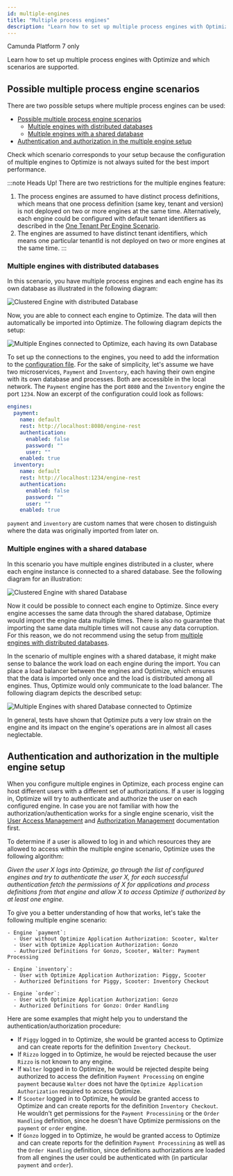 ```yaml
---
id: multiple-engines
title: "Multiple process engines"
description: "Learn how to set up multiple process engines with Optimize and which scenarios are supported."
---
```


<span class="badge badge--platform">Camunda Platform 7 only</span>

Learn how to set up multiple process engines with Optimize and which scenarios are supported.

## Possible multiple process engine scenarios

There are two possible setups where multiple process engines can be used:

- [Possible multiple process engine scenarios](#possible-multiple-process-engine-scenarios)
  - [Multiple engines with distributed databases](#multiple-engines-with-distributed-databases)
  - [Multiple engines with a shared database](#multiple-engines-with-a-shared-database)
- [Authentication and authorization in the multiple engine setup](#authentication-and-authorization-in-the-multiple-engine-setup)

Check which scenario corresponds to your setup because the configuration of multiple engines to Optimize is not always suited for the best import performance.

:::note Heads Up!
There are two restrictions for the multiple engines feature:

1. The process engines are assumed to have distinct process definitions, which means that one process definition (same key, tenant and version) is not deployed on two or more engines at the same time.
Alternatively, each engine could be configured with default tenant identifiers as described in the [One Tenant Per Engine Scenario](../multi-tenancy/#one-process-engine-per-tenant).
2. The engines are assumed to have distinct tenant identifiers, which means one particular tenantId is not deployed on two or more engines at the same time.
:::

### Multiple engines with distributed databases

In this scenario, you have multiple process engines and each engine has its own database as illustrated in the following diagram:

![Clustered Engine with distributed Database](img/Clustered-Engine-Distributed-Database.png)

Now, you are able to connect each engine to Optimize. The data will then automatically be imported into Optimize. The following diagram depicts the setup:

![Multiple Engines connected to Optimize, each having its own Database](img/Multiple-Engine-Distributed-Database.png)

To set up the connections to the engines, you need to add the information to the [configuration file](./configuration.md#connection-to-camunda-platform). For the sake of simplicity, let's assume we have two microservices, `Payment` and `Inventory`, each having their own engine with its own database and processes. Both are accessible in the local network. The `Payment` engine has the port `8080` and the `Inventory` engine the port `1234`. Now an excerpt of the configuration could look as follows:

```yaml
engines:
  payment:
    name: default
    rest: http://localhost:8080/engine-rest
    authentication:
      enabled: false
      password: ""
      user: ""
    enabled: true
  inventory:
    name: default
    rest: http://localhost:1234/engine-rest
    authentication:
      enabled: false
      password: ""
      user: ""
    enabled: true
```

`payment` and `inventory` are custom names that were chosen to distinguish where the data was originally imported from later on.

### Multiple engines with a shared database

In this scenario you have multiple engines distributed in a cluster, where each engine instance is connected to a shared database. See the following diagram for an illustration:

![Clustered Engine with shared Database](img/Clustered-Engine-Shared-Database.png)

Now it could be possible to connect each engine to Optimize. Since every engine accesses the same data through the shared database, Optimize would import the engine data multiple times. There is also no guarantee that importing the same data multiple times will not cause any data corruption. For this reason, we do not recommend using the setup from [multiple engines with distributed databases](#multiple-engines-with-distributed-databases).

In the scenario of multiple engines with a shared database, it might make sense to balance the work load on each engine during the import. You can place a load balancer between the engines and Optimize, which ensures that the data is imported only once and the load is distributed among all engines. Thus, Optimize would only communicate to the load balancer. The following diagram depicts the described setup:

![Multiple Engines with shared Database connected to Optimize](img/Multiple-Engine-Shared-Database.png)

In general, tests have shown that Optimize puts a very low strain on the engine and its impact on the engine's operations are in almost all cases neglectable.

## Authentication and authorization in the multiple engine setup

When you configure multiple engines in Optimize, each process engine can host different users with a different set of authorizations. If a user is logging in, Optimize will try to authenticate and authorize the user on each configured engine. In case you are not familiar with how 
the authorization/authentication works for a single engine scenario, visit the [User Access Management](./user-management.md) and [Authorization Management](./authorization-management.md) documentation first.

To determine if a user is allowed to log in and which resources they are allowed to access within the multiple engine scenario, Optimize uses the following algorithm:

_Given the user X logs into Optimize, go through the list of configured engines and try to authenticate the user X, for each successful authentication fetch the permissions of X for applications and process definitions from that engine and allow X to access Optimize if authorized by at least one engine._

To give you a better understanding of how that works, let's take the following multiple engine scenario:

```
- Engine `payment`:
  - User without Optimize Application Authorization: Scooter, Walter
  - User with Optimize Application Authorization: Gonzo
  - Authorized Definitions for Gonzo, Scooter, Walter: Payment Processing

- Engine `inventory`:
  - User with Optimize Application Authorization: Piggy, Scooter
  - Authorized Definitions for Piggy, Scooter: Inventory Checkout

- Engine `order`:
  - User with Optimize Application Authorization: Gonzo
  - Authorized Definitions for Gonzo: Order Handling

```

Here are some examples that might help you to understand the authentication/authorization procedure:

- If `Piggy` logged in to Optimize, she would be granted access to Optimize and can create reports for the definition `Inventory Checkout`.
- If `Rizzo` logged in to Optimize, he would be rejected because the user `Rizzo` is not known to any engine.
- If `Walter` logged in to Optimize, he would be rejected despite being authorized to access the definition `Payment Processing` on engine `payment` because `Walter` does not have the `Optimize Application Authorization` required to access Optimize.
- If `Scooter` logged in to Optimize, he would be granted access to Optimize and can create reports for the definition `Inventory Checkout`. He wouldn't
  get permissions for the `Payment Processining` or the `Order Handling` definition, since he doesn't have Optimize permissions on the `payment` or `order` engine.
- If `Gonzo` logged in to Optimize, he would be granted access to Optimize and can create reports for the definition `Payment Processining` as well as the `Order Handling` definition, since definitions authorizations are loaded from all engines the user could be authenticated with (in particular `payment` and `order`).
